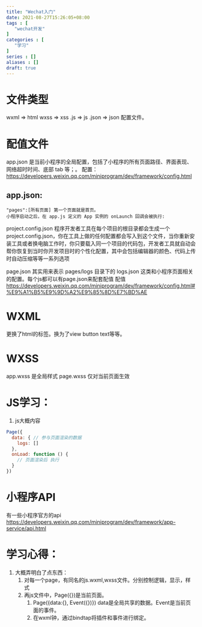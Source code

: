 ```yaml
---
title: "Wechat入门"
date: 2021-08-27T15:26:05+08:00
tags : [
   "wechat开发"
]
categories : [
   "学习"
]
series : []
aliases : []
draft: true
---
```


# 文件类型

wxml => html
wxss => xss
.js => js
.json => json 配置文件。

# 配值文件
app.json 是当前小程序的全局配置，包括了小程序的所有页面路径、界面表现、网络超时时间、底部 tab 等；。 配置：https://developers.weixin.qq.com/miniprogram/dev/framework/config.html

## app.json:
    "pages":[所有页面] 第一个页面就是首页。
    小程序启动之后，在 app.js 定义的 App 实例的 onLaunch 回调会被执行:

project.config.json   程序开发者工具在每个项目的根目录都会生成一个 project.config.json，你在工具上做的任何配置都会写入到这个文件，当你重新安装工具或者换电脑工作时，你只要载入同一个项目的代码包，开发者工具就自动会帮你恢复到当时你开发项目时的个性化配置，其中会包括编辑器的颜色、代码上传时自动压缩等等一系列选项

page.json 其实用来表示 pages/logs 目录下的 logs.json 这类和小程序页面相关的配置。每个js都可以有page.json来配套配值 配值 https://developers.weixin.qq.com/miniprogram/dev/framework/config.html#%E9%A1%B5%E9%9D%A2%E9%85%8D%E7%BD%AE


# WXML

更换了html的标签。换为了view button text等等。


# WXSS

app.wxss  是全局样式
page.wxss 仅对当前页面生效

# JS学习：
1. js大概内容

```javascript
Page({
  data: { // 参与页面渲染的数据
    logs: []
  },
  onLoad: function () {
    // 页面渲染后 执行
  }
})
```

# 小程序API

有一些小程序官方的api   https://developers.weixin.qq.com/miniprogram/dev/framework/app-service/api.html


# 学习心得：
1. 大概弄明白了点东西：
   1. 对每一个page，有同名的js.wxml,wxss文件。分别控制逻辑，显示，样式
   2. 再js文件中，Page({})是当前页面。
      1. Page({data:{}, Event({})})  data是全局共享的数据。Event是当前页面的事件。
      2. 在wxml钟，通过bindtap将插件和事件进行绑定。